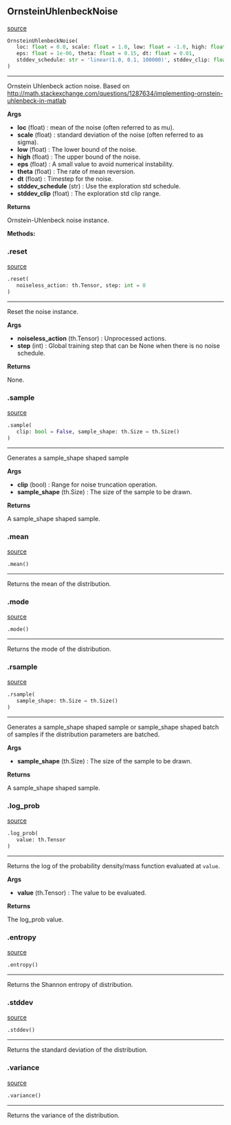 #


## OrnsteinUhlenbeckNoise
[source](https://github.com/RLE-Foundation/rllte/blob/main/rllte/xplore/distribution/ornstein_uhlenbeck_noise.py/#L34)
```python 
OrnsteinUhlenbeckNoise(
   loc: float = 0.0, scale: float = 1.0, low: float = -1.0, high: float = 1.0,
   eps: float = 1e-06, theta: float = 0.15, dt: float = 0.01,
   stddev_schedule: str = 'linear(1.0, 0.1, 100000)', stddev_clip: float = 0.3
)
```


---
Ornstein Uhlenbeck action noise.
Based on http://math.stackexchange.com/questions/1287634/implementing-ornstein-uhlenbeck-in-matlab


**Args**

* **loc** (float) : mean of the noise (often referred to as mu).
* **scale** (float) : standard deviation of the noise (often referred to as sigma).
* **low** (float) : The lower bound of the noise.
* **high** (float) : The upper bound of the noise.
* **eps** (float) : A small value to avoid numerical instability.
* **theta** (float) : The rate of mean reversion.
* **dt** (float) : Timestep for the noise.
* **stddev_schedule** (str) : Use the exploration std schedule.
* **stddev_clip** (float) : The exploration std clip range.


**Returns**

Ornstein-Uhlenbeck noise instance.


**Methods:**


### .reset
[source](https://github.com/RLE-Foundation/rllte/blob/main/rllte/xplore/distribution/ornstein_uhlenbeck_noise.py/#L80)
```python
.reset(
   noiseless_action: th.Tensor, step: int = 0
)
```

---
Reset the noise instance.


**Args**

* **noiseless_action** (th.Tensor) : Unprocessed actions.
* **step** (int) : Global training step that can be None when there is no noise schedule.


**Returns**

None.

### .sample
[source](https://github.com/RLE-Foundation/rllte/blob/main/rllte/xplore/distribution/ornstein_uhlenbeck_noise.py/#L104)
```python
.sample(
   clip: bool = False, sample_shape: th.Size = th.Size()
)
```

---
Generates a sample_shape shaped sample


**Args**

* **clip** (bool) : Range for noise truncation operation.
* **sample_shape** (th.Size) : The size of the sample to be drawn.


**Returns**

A sample_shape shaped sample.

### .mean
[source](https://github.com/RLE-Foundation/rllte/blob/main/rllte/xplore/distribution/ornstein_uhlenbeck_noise.py/#L139)
```python
.mean()
```

---
Returns the mean of the distribution.

### .mode
[source](https://github.com/RLE-Foundation/rllte/blob/main/rllte/xplore/distribution/ornstein_uhlenbeck_noise.py/#L144)
```python
.mode()
```

---
Returns the mode of the distribution.

### .rsample
[source](https://github.com/RLE-Foundation/rllte/blob/main/rllte/xplore/distribution/ornstein_uhlenbeck_noise.py/#L148)
```python
.rsample(
   sample_shape: th.Size = th.Size()
)
```

---
Generates a sample_shape shaped sample or sample_shape shaped batch of
samples if the distribution parameters are batched.


**Args**

* **sample_shape** (th.Size) : The size of the sample to be drawn.


**Returns**

A sample_shape shaped sample.

### .log_prob
[source](https://github.com/RLE-Foundation/rllte/blob/main/rllte/xplore/distribution/ornstein_uhlenbeck_noise.py/#L160)
```python
.log_prob(
   value: th.Tensor
)
```

---
Returns the log of the probability density/mass function evaluated at `value`.


**Args**

* **value** (th.Tensor) : The value to be evaluated.


**Returns**

The log_prob value.

### .entropy
[source](https://github.com/RLE-Foundation/rllte/blob/main/rllte/xplore/distribution/ornstein_uhlenbeck_noise.py/#L171)
```python
.entropy()
```

---
Returns the Shannon entropy of distribution.

### .stddev
[source](https://github.com/RLE-Foundation/rllte/blob/main/rllte/xplore/distribution/ornstein_uhlenbeck_noise.py/#L176)
```python
.stddev()
```

---
Returns the standard deviation of the distribution.

### .variance
[source](https://github.com/RLE-Foundation/rllte/blob/main/rllte/xplore/distribution/ornstein_uhlenbeck_noise.py/#L181)
```python
.variance()
```

---
Returns the variance of the distribution.
